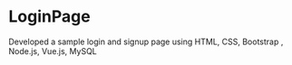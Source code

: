 # LoginPage

Developed a sample login and signup page using HTML, CSS, Bootstrap , Node.js, Vue.js, MySQL
